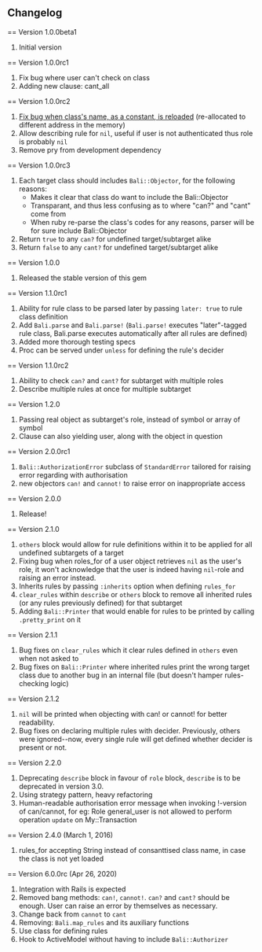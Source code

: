 ## Changelog

== Version 1.0.0beta1

1. Initial version

== Version 1.0.0rc1

1. Fix bug where user can't check on class
2. Adding new clause: cant_all

== Version 1.0.0rc2

1. [Fix bug when class's name, as a constant, is reloaded](http://stackoverflow.com/questions/2509350/rails-class-object-id-changes-after-i-make-a-request) (re-allocated to different address in the memory)
2. Allow describing rule for `nil`, useful if user is not authenticated thus role is probably `nil`
3. Remove pry from development dependency

== Version 1.0.0rc3

1. Each target class should includes `Bali::Objector`, for the following reasons:
   - Makes it clear that class do want to include the Bali::Objector
   - Transparant, and thus less confusing as to where "can?" and "cant" come from
   - When ruby re-parse the class's codes for any reasons, parser will be for sure include Bali::Objector
2. Return `true` to any `can?` for undefined target/subtarget alike
3. Return `false` to any `cant?` for undefined target/subtarget alike

== Version 1.0.0

1. Released the stable version of this gem

== Version 1.1.0rc1

1. Ability for rule class to be parsed later by passing `later: true` to rule class definition
2. Add `Bali.parse` and `Bali.parse!` (`Bali.parse!` executes "later"-tagged rule class, Bali.parse executes automatically after all rules are defined)
3. Added more thorough testing specs
4. Proc can be served under `unless` for defining the rule's decider

== Version 1.1.0rc2

1. Ability to check `can?` and `cant?` for subtarget with multiple roles
2. Describe multiple rules at once for multiple subtarget

== Version 1.2.0

1. Passing real object as subtarget's role, instead of symbol or array of symbol
2. Clause can also yielding user, along with the object in question

== Version 2.0.0rc1

1. `Bali::AuthorizationError` subclass of `StandardError` tailored for raising error regarding with authorisation
2. new objectors `can!` and `cannot!` to raise error on inappropriate access

== Version 2.0.0

1. Release!

== Version 2.1.0

1. `others` block would allow for rule definitions within it to be applied for all undefined subtargets of a target
2. Fixing bug when roles_for of a user object retrieves `nil` as the user's role, it won't acknowledge that the user is indeed having `nil`-role and raising an error instead.
3. Inherits rules by passing `:inherits` option when defining `rules_for`
4. `clear_rules` within `describe` or `others` block to remove all inherited rules (or any rules previously defined) for that subtarget
5. Adding `Bali::Printer` that would enable for rules to be printed by calling `.pretty_print` on it

== Version 2.1.1

1. Bug fixes on `clear_rules` which it clear rules defined in `others` even when not asked to
2. Bug fixes on `Bali::Printer` where inherited rules print the wrong target class due to another bug in an internal file (but doesn't hamper rules-checking logic)

== Version 2.1.2

1. `nil` will be printed <nil> when objecting with can! or cannot! for better readability.
2. Bug fixes on declaring multiple rules with decider. Previously, others were ignored--now, every single rule will get defined whether decider is present or not.

== Version 2.2.0

1. Deprecating `describe` block in favour of `role` block, `describe` is to be deprecated in version 3.0.
2. Using strategy pattern, heavy refactoring
3. Human-readable authorisation error message when invoking !-version of can/cannot, for eg: Role general_user is not allowed to perform operation `update` on My::Transaction

== Version 2.4.0 (March 1, 2016)

1. rules_for accepting String instead of consanttised class name, in case the class is not yet loaded

== Version 6.0.0rc (Apr 26, 2020)

1. Integration with Rails is expected
2. Removed bang methods: `can!`, `cannot!`. `can?` and `cant?` should be enough. User can raise an error by themselves as necessary.
3. Change back from `cannot` to `cant`
4. Removing: `Bali.map_rules` and its auxiliary functions
5. Use class for defining rules
6. Hook to ActiveModel without having to include `Bali::Authorizer`
